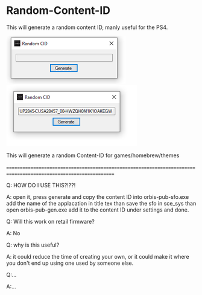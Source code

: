 # Random-Content-ID
This will generate a random content ID, manly useful for the PS4.


![Screenshot](Capture.PNG)          ![Screenshot](after.PNG)

This will generate a random Content-ID for games/homebrew/themes

`==============================================================================================================`

Q: HOW DO I USE THIS?!??!

A: open it, press generate and copy the content ID into orbis-pub-sfo.exe add the name of the applacation in title tex than save the sfo in sce_sys than open orbis-pub-gen.exe add it to the content ID under settings and done.

Q: Will this work on retail firmware?

A: No

Q: why is this useful?

A: it could reduce the time of creating your own, or it could make it where you don't end up using one used by someone else.

Q:...

A:...
